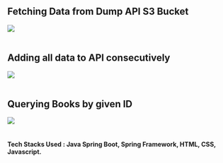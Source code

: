 <h2>Fetching Data from Dump API S3 Bucket </h2>
<img src = https://i.ibb.co/VjvXFS1/Screen-Shot-2021-08-12-at-5-13-44-PM.png>
<br></br>
<h2> Adding all data to API consecutively </h2>
<img src = https://i.ibb.co/hcn5MZX/Screen-Shot-2021-08-12-at-5-13-08-PM.png>
<br></br>
<h2> Querying Books by given ID </h2>
<img src = https://i.ibb.co/r2GdGLD/Screen-Shot-2021-08-12-at-5-15-12-PM.png>
<br></br>
<h4> Tech Stacks Used : Java Spring Boot, Spring Framework, HTML, CSS, Javascript. </h4>
